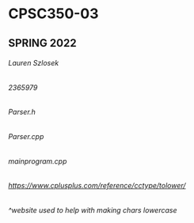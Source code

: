 # CPSC350-03
## SPRING 2022
###### Lauren Szlosek
###### 2365979
###### Parser.h
###### Parser.cpp
###### mainprogram.cpp
###### https://www.cplusplus.com/reference/cctype/tolower/
###### ^website used to help with making chars lowercase
